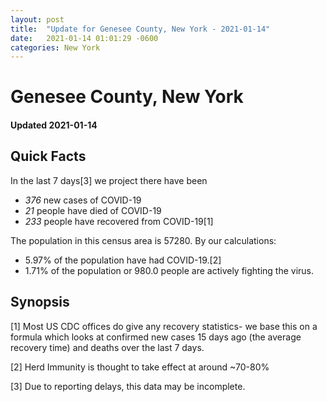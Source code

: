 ```yaml
---
layout: post
title:  "Update for Genesee County, New York - 2021-01-14"
date:   2021-01-14 01:01:29 -0600
categories: New York
---
```


# Genesee County, New York
#### Updated 2021-01-14

## Quick Facts

In the last 7 days[3] we project there have been
- *376* new cases of COVID-19
- *21* people have died of COVID-19
- *233* people have recovered from COVID-19[1]

The population in this census area is 57280. By our calculations:
- 5.97% of the population have had COVID-19.[2]
- 1.71% of the population or 980.0 people are actively fighting the virus.

## Synopsis




[1] Most US CDC offices do give any recovery statistics- we base this on a formula which looks at confirmed new cases
15 days ago (the average recovery time) and deaths over the last 7 days.

[2] Herd Immunity is thought to take effect at around ~70-80%

[3] Due to reporting delays, this data may be incomplete.
 
    